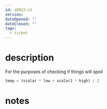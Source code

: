 ```yaml
---
id: a0022-v1
version: 
dateOpened: ""
dateClosed: ""
tags:
  - ticket
---
```

# description
For the purposes of checking if things will spoil
```js
temp = (scalar * low + scalar2 * high) / 2
```
# notes
